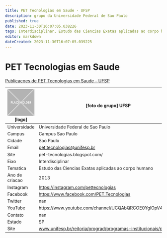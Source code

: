 ```yaml
---
title: PET Tecnologias em Saude - UFSP
description: grupo da Universidade Federal de Sao Paulo
published: true
date: 2023-11-30T16:07:05.038226
tags: Interdisciplinar, Estudo das Ciencias Exatas aplicadas ao corpo humano
editor: markdown
dateCreated: 2023-11-30T16:07:05.039225
---
```


# PET Tecnologias em Saude

[Publicacoes de PET Tecnologias em Saude - UFSP](/atividade/1PETTecnologiasemSaudeUFSP/feed.md)

| ![placeholder.png](/placeholder.png) [logo] | [foto do grupo] UFSP         |
| ------------------------------------------- | ------------------------------------------------- |
| Universidade                                | Universidade Federal de Sao Paulo      |
| Campus                                      | Campus Sao Paulo            |
| Cidade                                      | Sao Paulo             |
| Email                                       | pet.tecnologias@unifesp.br             |
| Site                                        | pet-tecnologias.blogspot.com/              |
| Eixo                                        | Interdisciplinar              |
| Tematica                                    | Estudo das Ciencias Exatas aplicadas ao corpo humano          |
| Ano de criacao                              | 2013        |
| Instagram                                   | https://instagram.com/pettecnologias         |
| Facebook                                    | https://www.facebook.com/PET.Tecnologias          |
| Twitter                                     | nan           |
| YouTube                                     | https://www.youtube.com/channel/UCQAbQRCOE0YglOpV4e2hlqQ           |
| Contato                                     | nan         |
| Estado                                      |  SP            |
| Site                                        | www.unifesp.br/reitoria/prograd/programas-institucionais/pet |
